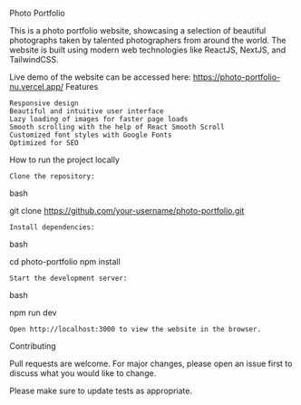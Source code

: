 Photo Portfolio

This is a photo portfolio website, showcasing a selection of beautiful photographs taken by talented photographers from around the world. The website is built using modern web technologies like ReactJS, NextJS, and TailwindCSS.

Live demo of the website can be accessed here: https://photo-portfolio-nu.vercel.app/
Features

    Responsive design
    Beautiful and intuitive user interface
    Lazy loading of images for faster page loads
    Smooth scrolling with the help of React Smooth Scroll
    Customized font styles with Google Fonts
    Optimized for SEO

How to run the project locally

    Clone the repository:

bash

git clone https://github.com/your-username/photo-portfolio.git

    Install dependencies:

bash

cd photo-portfolio
npm install

    Start the development server:

bash

npm run dev

    Open http://localhost:3000 to view the website in the browser.

Contributing

Pull requests are welcome. For major changes, please open an issue first to discuss what you would like to change.

Please make sure to update tests as appropriate.
